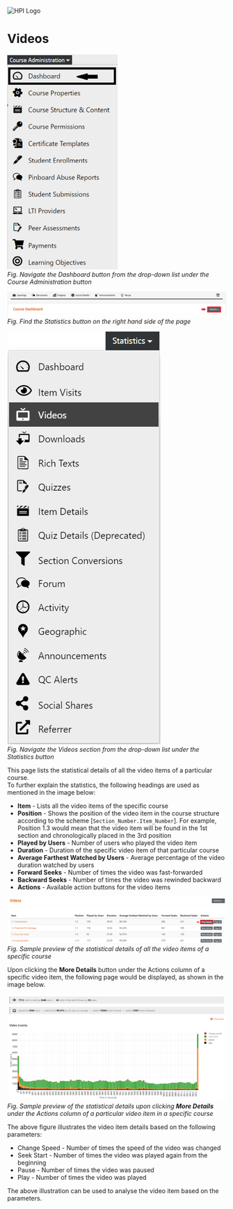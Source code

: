 ![HPI Logo](../../../img/HPI_Logo.png)

# Videos

![Dashboard](../../../img/course_admin_items/dashboard.png)  
*Fig. Navigate the Dashboard button from the drop-down list under the Course Administration button*  

![Statistics](../../../img/features/analytics/dashboard/statistics.png)  
*Fig. Find the Statistics button on the right hand side of the page*

![Videos](../../../img/features/analytics/dashboard/videos.png)  
*Fig. Navigate the Videos section from the drop-down list under the Statistics button*  

This page lists the statistical details of all the video items of a particular course.  
To further explain the statistics, the following headings are used as mentioned in the image below:

* **Item**	- Lists all the video items of the specific course
* **Position**	- Shows the position of the video item in the course structure according to the scheme [`Section_Number.Item_Number`]. For example, Position 1.3 would mean that the video item will be found in the 1st section and chronologically placed in the 3rd position
* **Played by Users**	- Number of users who played the video item
* **Duration**	- Duration of the specific video item of that particular course
* **Average Farthest Watched by Users**	- Average percentage of the video duration watched by users
* **Forward Seeks**	- Number of times the video was fast-forwarded
* **Backward Seeks**	- Number of times the video was rewinded backward
* **Actions** - Available action buttons for the video items

![Videos 1](../../../img/features/analytics/dashboard/videos_details1.png)  
*Fig. Sample preview of the statistical details of all the video items of a specific course*  

Upon clicking the **More Details** button under the Actions column of a specific video item, the following page would be displayed, as shown in the image below. 

![Videos 2](../../../img/features/analytics/dashboard/videos_details2.png)  
*Fig. Sample preview of the statistical details upon clicking **More Details** under the Actions column of a particular video item in a specific course*  

The above figure illustrates the video item details based on the following parameters:

* Change Speed - Number of times the speed of the video was changed
* Seek Start - Number of times the video was played again from the beginning
* Pause - Number of times the video was paused
* Play - Number of times the video was played  

The above illustration can be used to analyse the video item based on the parameters.